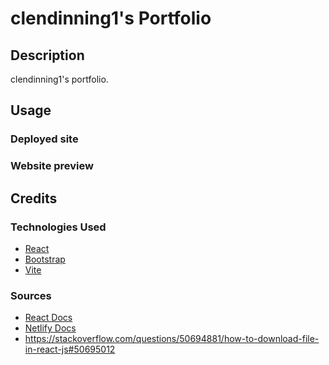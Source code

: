 # clendinning1's Portfolio
## Description
clendinning1's portfolio.

## Usage
### Deployed site
[]()
### Website preview

## Credits
### Technologies Used
- [React](https://react.dev/)
- [Bootstrap](https://getbootstrap.com/)
- [Vite](https://vitejs.dev/)

### Sources
- [React Docs](https://legacy.reactjs.org/docs/getting-started.html)
- [Netlify Docs](https://docs.netlify.com/cli/get-started/)
- https://stackoverflow.com/questions/50694881/how-to-download-file-in-react-js#50695012